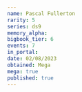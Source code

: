 ```yaml
---
name: Pascal Fullerton
rarity: 5
series: ds9
memory_alpha:
bigbook_tier: 6
events: 7
in_portal:
date: 02/08/2023
obtained: Mega
mega: true
published: true
---
```



